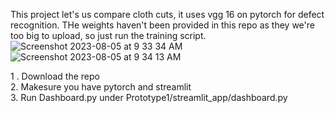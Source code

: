 This project let's us compare cloth cuts, it uses vgg 16 on pytorch for defect recognition. THe weights haven't  been provided in this repo as they we're too big to upload, so just run the training script.
![Screenshot 2023-08-05 at 9 33 34 AM](https://github.com/AnushSomasundaram/Defect_detection_in_textile_using_computer_vision/assets/26061559/ca86981f-1e5b-41a4-aeca-a45d4d1b7fe7)
![Screenshot 2023-08-05 at 9 34 13 AM](https://github.com/AnushSomasundaram/Defect_detection_in_textile_using_computer_vision/assets/26061559/5a6041c0-1f00-4938-97f1-1c38a93d737c)


1 . Download the repo                                                                                                                                                                                             
2.  Makesure you have pytorch and streamlit                                                                                                                                                                       
3.  Run Dashboard.py under Prototype1/streamlit_app/dashboard.py                                                                                                                                                    
